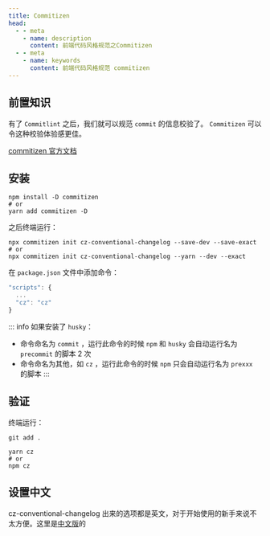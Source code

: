 ```yaml
---
title: Commitizen
head:
  - - meta
    - name: description
      content: 前端代码风格规范之Commitizen
  - - meta
    - name: keywords
      content: 前端代码风格规范 commitizen
---
```


## 前置知识

有了 `Commitlint` 之后，我们就可以规范 `commit` 的信息校验了。 `Commitizen` 可以令这种校验体验感更佳。

[commitizen 官方文档](http://commitizen.github.io/cz-cli/)

## 安装

```shell
npm install -D commitizen
# or
yarn add commitizen -D
```

之后终端运行：
```shell
npx commitizen init cz-conventional-changelog --save-dev --save-exact
# or
npx commitizen init cz-conventional-changelog --yarn --dev --exact
```

在 `package.json` 文件中添加命令：
```js
"scripts": {
  ...
  "cz": "cz"
}
```

::: info
如果安装了 `husky`：
- 命令命名为 `commit` ，运行此命令的时候 `npm` 和 `husky` 会自动运行名为 `precommit` 的脚本 2 次
- 命令命名为其他，如 `cz` ，运行此命令的时候 `npm` 只会自动运行名为 `prexxx` 的脚本
:::
## 验证

终端运行：
```shell
git add .

yarn cz
# or
npm cz
```

## 设置中文

cz-conventional-changelog 出来的选项都是英文，对于开始使用的新手来说不太方便。这里是[中文版](https://github.com/z649319834/cz-conventional-changelog-zh)的
